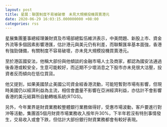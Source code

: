 ```yaml
---
layout: post
title: 星展：聯匯制度不易被破壞　未見大規模投機買賣港元
date: 2020-06-29 16:03:15.000000000 +08:00
categories: rss
---
```


星展集團董事總經理兼財資及市場部總監伍維洪表示，中美問題、新股上市、資金外流等多個因素影響港匯，估計港元與美元仍有利差，而聯繫匯率基本面強，香港有強勁儲備，有關制度不容易破壞，亦未見大規模投機買賣港元。

至於港區國安法，他稱大部份與他傾談的金融市場人士及商家，都認為國安法通過後香港或較安全，生意可能較好，而近期不少壞消息之下股市亦未見很大沽壓，投資者反而傾向在低位買貨。

他又提到，如果美國禁止美國公司資金經香港流動，可能短暫對市場有影響，但現時美國仍以經濟利益為主流，相信會盡量不影響在亞洲經濟利益，亦估計不會影響香港的美元結算所自動轉帳系統(RTGS)。

另外，今年業界是財資業務較整體銀行業務做得好，受惠市場波動，客戶要進行對沖等活動，集團首5個月財資市場業務收入按年升30%，下半年若沒有特別事情發生，交易收入或會下跌，但估計大部份銀行財資業務都會有較好表現。
